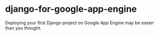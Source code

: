# django-for-google-app-engine
Deploying your first Django project on Google App Engine may be easier than you thought.
